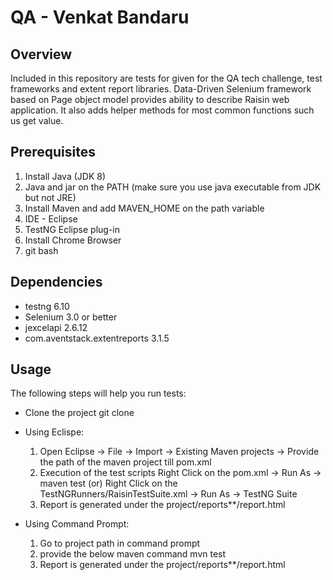 # QA - Venkat Bandaru

## Overview
Included in this repository are tests for given for the QA tech challenge, test frameworks and extent report libraries.
Data-Driven Selenium framework based on Page object model provides ability to describe Raisin web application. It also adds helper methods for most common functions such us get value.

## Prerequisites
1. Install Java (JDK 8)
2. Java and jar on the PATH (make sure you use java executable from JDK but not JRE)
3. Install Maven and add MAVEN_HOME on the path variable
4. IDE - Eclipse
5. TestNG Eclipse plug-in
6. Install Chrome Browser
7. git bash

## Dependencies
* testng 6.10
* Selenium 3.0 or better
* jexcelapi 2.6.12
* com.aventstack.extentreports 3.1.5

## Usage
The following steps will help you run tests:

* Clone the project 
	git clone 
	
* Using Eclispe:
	1. Open Eclipse -> File -> Import -> Existing Maven projects -> Provide the path of the maven project till pom.xml
	2. Execution of the test scripts 
		Right Click on the pom.xml -> Run As -> maven test
			(or)
		Right Click on the TestNGRunners/RaisinTestSuite.xml -> Run As -> TestNG Suite
	3. Report is generated under the project/reports*<DDHHmmss>*/report.html
	
* Using Command Prompt:
	1. Go to project path in command prompt
	2. provide the below maven command
		mvn test
	3. Report is generated under the project/reports*<DDHHmmss>*/report.html


